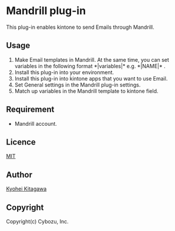Mandrill plug-in
====

This plug-in enables kintone to send Emails through Mandrill.

## Usage
1. Make Email templates in Mandrill. At the same time, you can set variables in the following format \*|variables|\* e.g. \*|NAME|\* .
2. Install this plug-in into your environment.
3. Install this plug-in into kintone apps that you want to use Email.
4. Set General settings in the Mandrill plug-in settings.
5. Match up variables in the Mandrill template to kintone field.

## Requirement
* Mandrill account.

## Licence

[MIT](https://github.com/tcnksm/tool/blob/master/LICENCE)

## Author

[Kyohei Kitagawa](https://www.facebook.com/kyouhei.kitagawa)

## Copyright

Copyright(c) Cybozu, Inc.
